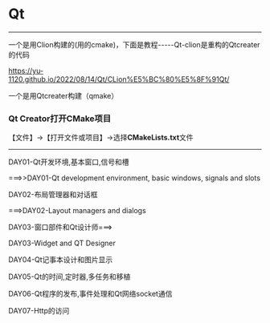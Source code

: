 # Qt

---

一个是用Clion构建的(用的cmake)，下面是教程-----Qt-clion是重构的Qtcreater的代码

https://yu-1120.github.io/2022/08/14/Qt/CLion%E5%BC%80%E5%8F%91Qt/

一个是用Qtcreater构建（qmake）

### Qt Creator打开CMake项目

【文件】->【打开文件或项目】->选择**CMakeLists.txt**文件

---



DAY01-Qt开发环境,基本窗口,信号和槽

===>>DAY01-Qt development environment, basic windows, signals and slots

DAY02-布局管理器和对话框

===>DAY02-Layout managers and dialogs

DAY03-窗口部件和Qt设计师===>

DAY03-Widget and QT Designer

DAY04-Qt记事本设计和图片显示

DAY05-Qt的时间,定时器,多任务和移植

DAY06-Qt程序的发布,事件处理和Qt网络socket通信

DAY07-Http的访问
